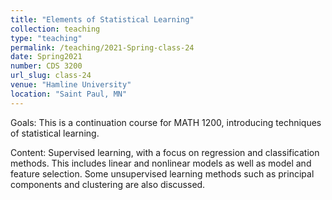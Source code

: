 ```yaml
---
title: "Elements of Statistical Learning"
collection: teaching
type: "teaching"
permalink: /teaching/2021-Spring-class-24
date: Spring2021
number: CDS 3200
url_slug: class-24
venue: "Hamline University"
location: "Saint Paul, MN"
---
```


Goals: This is a continuation course for MATH 1200, introducing techniques of statistical learning.

Content: Supervised learning, with a focus on regression and classification methods. This includes linear and nonlinear models as well as model and feature selection. Some unsupervised learning methods such as principal components and clustering are also discussed.
